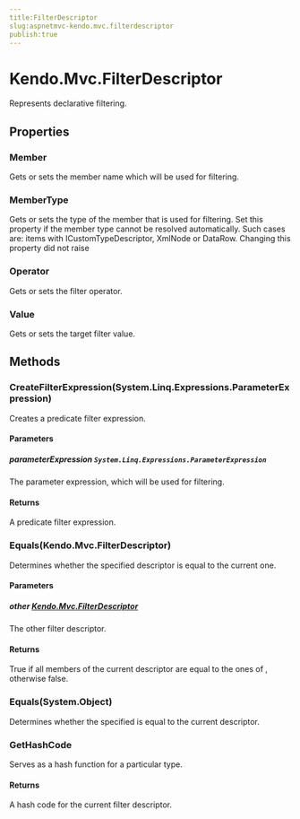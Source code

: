 ```yaml
---
title:FilterDescriptor
slug:aspnetmvc-kendo.mvc.filterdescriptor
publish:true
---
```


# Kendo.Mvc.FilterDescriptor

Represents declarative filtering.

## Properties

### Member
Gets or sets the member name which will be used for filtering.

### MemberType
Gets or sets the type of the member that is used for filtering.
            Set this property if the member type cannot be resolved automatically.
            Such cases are: items with ICustomTypeDescriptor, XmlNode or DataRow.
            Changing this property did not raise

### Operator
Gets or sets the filter operator.

### Value
Gets or sets the target filter value.

## Methods

### CreateFilterExpression(System.Linq.Expressions.ParameterExpression)
Creates a predicate filter expression.

#### Parameters

##### parameterExpression `System.Linq.Expressions.ParameterExpression`
The parameter expression, which will be used for filtering.

#### Returns
A predicate filter expression.

### Equals(Kendo.Mvc.FilterDescriptor)
Determines whether the specified  descriptor
            is equal to the current one.

#### Parameters

##### other [Kendo.Mvc.FilterDescriptor](/api/wrappers/aspnet-mvc/Kendo.Mvc/FilterDescriptor)
The other filter descriptor.

#### Returns
True if all members of the current descriptor are
            equal to the ones of , otherwise false.

### Equals(System.Object)
Determines whether the specified 
            is equal to the current descriptor.

### GetHashCode
Serves as a hash function for a particular type.

#### Returns
A hash code for the current filter descriptor.